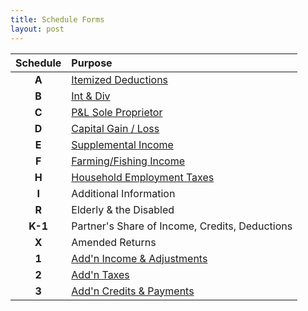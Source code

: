 ```yaml
---
title: Schedule Forms
layout: post
---
```


| Schedule | Purpose |
|:-----:|:--|
| **A** | [Itemized Deductions](/ea/pdf-2-md/f1040sa--Sch-A-Itemized-Deductions/) |
| **B** | [Int & Div](/ea/pdf-2-md/f1040sb--Sch-B-Interest-Ordinary-Dividends/) |
| **C** | [P&L Sole Proprietor](/ea/pdf-2-md/f1040sc--Sch-C-Profit-From-Business-Sole-Proprietorship/)  |
| **D** | [Capital Gain / Loss](/ea/pdf-2-md/f1040sd-2024--Sch-D-Capital-Gains/) |
| **E** | [Supplemental Income](/ea/pdf-2-md/f1040se--Sch-E-Supplemental-Income/) |
| **F** | [Farming/Fishing Income](/ea/pdf-2-md/f1040sf--Sch-F-Profit-From-Farming/) |
| **H** | [Household Employment Taxes](ea/pdf-2-md/f1040sh--Sch-H-Household-Employment-Taxes/) |
| **I** | Additional Information |
| **R** | Elderly & the Disabled |
| **K-1** | Partner's Share of Income, Credits, Deductions |
| **X** | Amended Returns |
|**1**| [Add'n Income & Adjustments](/ea/pdf-2-md/f1040s1--Sch-1-Income-Adjustments-to-Income/) |
|**2**| [Add'n Taxes](/ea/pdf-2-md/f1040s2--Sch-2-Taxes/) |
|**3**| [Add'n Credits & Payments](/ea/pdf-2-md/f1040s3--Sch-3-Credits-Payments/) |

